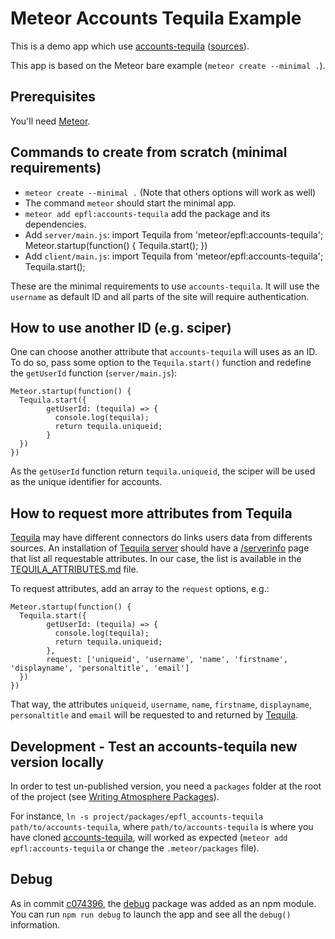 # Meteor Accounts Tequila Example

This is a demo app which use [accounts-tequila](https://atmospherejs.com/epfl/accounts-tequila)
 ([sources](https://github.com/epfl-idevelop/accounts-tequila)).

This app is based on the Meteor bare example (`meteor create --minimal .`).


## Prerequisites

You'll need [Meteor](https://www.meteor.com/install).


## Commands to create from scratch (minimal requirements)

* `meteor create --minimal .` (Note that others options will work as well)
* The command `meteor` should start the minimal app.
* `meteor add epfl:accounts-tequila` add the package and its dependencies.
* Add `server/main.js`:
    import Tequila from 'meteor/epfl:accounts-tequila';
    Meteor.startup(function() {
      Tequila.start();
    })
* Add `client/main.js`:
    import Tequila from 'meteor/epfl:accounts-tequila';
    Tequila.start();

These are the minimal requirements to use `accounts-tequila`. It will use the
`username` as default ID and all parts of the site will require authentication.

## How to use another ID (e.g. sciper)

One can choose another attribute that `accounts-tequila` will uses as an ID. To
do so, pass some option to the `Tequila.start()` function and redefine the 
`getUserId` function (`server/main.js`): 

```
Meteor.startup(function() {
  Tequila.start({
        getUserId: (tequila) => {
          console.log(tequila);
          return tequila.uniqueid;
        }
  })
})
```

As the `getUserId` function return `tequila.uniqueid`, the sciper will be used 
as the unique identifier for accounts.


## How to request more attributes from Tequila

[Tequila](https://tequila.epfl.ch) may have different connectors do links users
data from differents sources. An installation of [Tequila
server](https://tequila.epfl.ch/download/2.0/docs/install-server.pdf) should
have a [/serverinfo](https://tequila.epfl.ch/serverinfo) page that list all
requestable attributes. In our case, the list is available in the 
[TEQUILA_ATTRIBUTES.md](TEQUILA_ATTRIBUTES.md) file.

To request attributes, add an array to the `request` options, e.g.:

```
Meteor.startup(function() {
  Tequila.start({
        getUserId: (tequila) => {
          console.log(tequila);
          return tequila.uniqueid;
        },
        request: ['uniqueid', 'username', 'name', 'firstname', 'displayname', 'personaltitle', 'email']
  })
})
```

That way, the attributes `uniqueid`, `username`, `name`, `firstname`, 
`displayname`, `personaltitle` and `email` will be requested to and returned by
[Tequila](https://tequila.epfl.ch).


## Development - Test an accounts-tequila new version locally

In order to test un-published version, you need a `packages` folder at the root
of the project (see [Writing Atmosphere
Packages](https://guide.meteor.com/writing-atmosphere-packages.html#local-packages)).

For instance, `ln -s project/packages/epfl_accounts-tequila
path/to/accounts-tequila`, where `path/to/accounts-tequila` is where you have
cloned [accounts-tequila](https://github.com/epfl-idevelop/accounts-tequila),
will worked as expected (`meteor add epfl:accounts-tequila` or change the
`.meteor/packages` file).


## Debug

As in commit
[c074396](https://github.com/epfl-idevelop/accounts-tequila-example/commit/c074396d7da67b883604c4c17d40cff2c6326e2c),
the [debug](https://www.npmjs.com/package/debug) package was added as an npm
module. You can run `npm run debug` to launch the app and see all the `debug()`
information.
